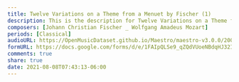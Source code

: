 ```yaml
---
title: Twelve Variations on a Theme from a Menuet by Fischer (1)
description: This is the description for Twelve Variations on a Theme from a Menuet by Fischer by Johann Christian Fischer _ Wolfgang Amadeus Mozart
composers: [Johann Christian Fischer _ Wolfgang Amadeus Mozart]
periods: [Classical]
audioURL: https://OpenMusicDataset.github.io/Maestro/maestro-v3.0.0/2004/MIDI-Unprocessed_XP_11_R1_2004_01-02_ORIG_MID--AUDIO_11_R1_2004_01_Track01_wav.midi
formURL: https://docs.google.com/forms/d/e/1FAIpQLSe9_qZQdVUoeNBdqHJ32ILrquTHzOTLoyEUsqhBo8mdnsemVw/viewform
comments: true
share: true
date: 2021-08-08T07:43:13-06:00
---
```

